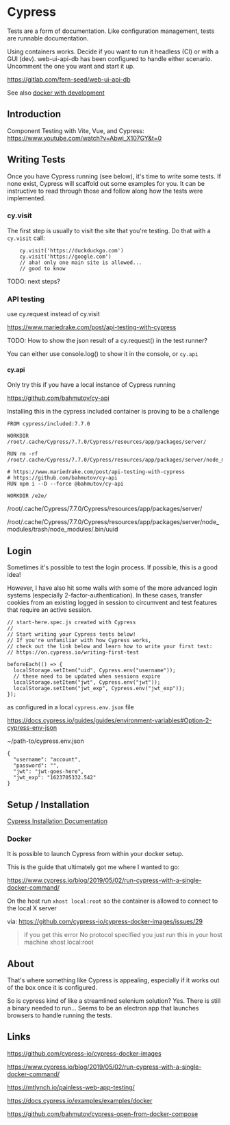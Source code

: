 # Cypress

Tests are a form of documentation. Like configuration management, tests are runnable documentation. 

Using containers works. Decide if you want to run it headless (CI) or with a GUI (dev). web-ui-api-db has been configured to handle either scenario. Uncomment the one you want and start it up. 

https://gitlab.com/fern-seed/web-ui-api-db

See also [docker with development](../../system/virtualization/docker-compose.md)


## Introduction

Component Testing with Vite, Vue, and Cypress:
https://www.youtube.com/watch?v=Abwi_X107GY&t=0


## Writing Tests

Once you have Cypress running (see below), it's time to write some tests. If none exist, Cypress will scaffold out some examples for you. It can be instructive to read through those and follow along how the tests were implemented. 

### cy.visit

The first step is usually to visit the site that you're testing. Do that with a `cy.visit` call:

```
    cy.visit('https://duckduckgo.com')
    cy.visit('https://google.com')
    // aha! only one main site is allowed...
    // good to know
```


TODO: next steps?


### API testing

use cy.request instead of cy.visit

https://www.mariedrake.com/post/api-testing-with-cypress

TODO: How to show the json result of a cy.request() in the test runner?

You can either use console.log() to show it in the console, or `cy.api`

#### cy.api

Only try this if you have a local instance of Cypress running

https://github.com/bahmutov/cy-api

Installing this in the cypress included container is proving to be a challenge

```
FROM cypress/included:7.7.0

WORKDIR /root/.cache/Cypress/7.7.0/Cypress/resources/app/packages/server/

RUN rm -rf /root/.cache/Cypress/7.7.0/Cypress/resources/app/packages/server/node_modules/trash

# https://www.mariedrake.com/post/api-testing-with-cypress
# https://github.com/bahmutov/cy-api
RUN npm i --D --force @bahmutov/cy-api

WORKDIR /e2e/
```

/root/.cache/Cypress/7.7.0/Cypress/resources/app/packages/server/

/root/.cache/Cypress/7.7.0/Cypress/resources/app/packages/server/node_modules/trash/node_modules/.bin/uuid

## Login

Sometimes it's possible to test the login process. If possible, this is a good idea! 

However, I have also hit some walls with some of the more advanced login systems (especially 2-factor-authentication). In these cases, transfer cookies from an existing logged in session to circumvent and test features that require an active session. 

```
// start-here.spec.js created with Cypress
//
// Start writing your Cypress tests below!
// If you're unfamiliar with how Cypress works,
// check out the link below and learn how to write your first test:
// https://on.cypress.io/writing-first-test

beforeEach(() => {
  localStorage.setItem("uid", Cypress.env("username"));
  // these need to be updated when sessions expire
  localStorage.setItem("jwt", Cypress.env("jwt"));
  localStorage.setItem("jwt_exp", Cypress.env("jwt_exp"));
});
```

as configured in a local `cypress.env.json` file

https://docs.cypress.io/guides/guides/environment-variables#Option-2-cypress-env-json

~/path-to/cypress.env.json

```
{
  "username": "account",
  "password": "",
  "jwt": "jwt-goes-here",
  "jwt_exp": "1623705332.542"
}

```


## Setup / Installation

[Cypress Installation Documentation](https://docs.cypress.io/guides/getting-started/installing-cypress#System-requirements)

### Docker

It is possible to launch Cypress from within your docker setup.

This is the guide that ultimately got me where I wanted to go:

https://www.cypress.io/blog/2019/05/02/run-cypress-with-a-single-docker-command/

On the host run `xhost local:root` so the container is allowed to connect to the local X server

via: https://github.com/cypress-io/cypress-docker-images/issues/29

> if you get this error No protocol specified you just run this in your host machine xhost local:root 


## About

That's where something like Cypress is appealing, especially if it works out of the box once it is configured.

So is cypress kind of like a streamlined selenium solution? Yes.
There is still a binary needed to run...
Seems to be an electron app that launches browsers to handle running the tests.


## Links

https://github.com/cypress-io/cypress-docker-images

https://www.cypress.io/blog/2019/05/02/run-cypress-with-a-single-docker-command/

https://mtlynch.io/painless-web-app-testing/

https://docs.cypress.io/examples/examples/docker

https://github.com/bahmutov/cypress-open-from-docker-compose

